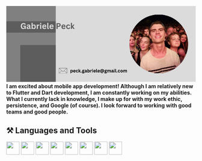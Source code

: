 ![Banner](peck_gabriele.png)
**I am excited about mobile app development! Although I am relatively new to Flutter and Dart development, I am constantly working on my abilities. What I currently lack in knowledge, I make up for with my work ethic, persistence, and Google (of course). I look forward to working with good teams and good people.**

## ⚒️ Languages and Tools
<p>
            <img src="https://cdn.jsdelivr.net/gh/devicons/devicon/icons/git/git-original.svg" height="35" width="35"/>
            <img src="https://cdn.jsdelivr.net/gh/devicons/devicon/icons/flutter/flutter-original.svg" height="35" width="35" />
            <img src="https://cdn.jsdelivr.net/gh/devicons/devicon/icons/dart/dart-original.svg" height="35" width="35" />
            <img src="https://cdn.jsdelivr.net/gh/devicons/devicon/icons/python/python-original.svg" height="35" width="35" />
            <img src="https://cdn.jsdelivr.net/gh/devicons/devicon/icons/html5/html5-original.svg" height="35" width="35" />
            <img src="https://cdn.jsdelivr.net/gh/devicons/devicon/icons/css3/css3-original.svg" height="35" width="35" />
            <img src="https://cdn.jsdelivr.net/gh/devicons/devicon/icons/androidstudio/androidstudio-original.svg" height="35" width="35" />
            <img src="https://cdn.jsdelivr.net/gh/devicons/devicon/icons/kotlin/kotlin-original.svg" height="35" width="35" />
</p>
